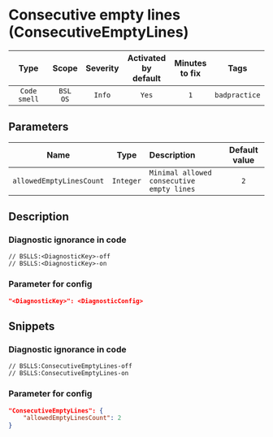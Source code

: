 # Consecutive empty lines (ConsecutiveEmptyLines)

| Type | Scope | Severity | Activated<br/>by default | Minutes<br/>to fix | Tags |
| :-: | :-: | :-: | :-: | :-: | :-: |
| `Code smell` | `BSL`<br/>`OS` | `Info` | `Yes` | `1` | `badpractice` |

## Parameters 

| Name | Type | Description | Default value |
| :-: | :-: | :-- | :-: |
| `allowedEmptyLinesCount` | `Integer` | ```Minimal allowed consecutive empty lines``` | ```2``` |

<!-- Блоки выше заполняются автоматически, не трогать -->
## Description
<!-- Описание диагностики заполняется вручную. Необходимо понятным языком описать смысл и схему работу -->

<!-- Блоки ниже заполняются автоматически, не трогать -->

### Diagnostic ignorance in code

```bsl
// BSLLS:<DiagnosticKey>-off
// BSLLS:<DiagnosticKey>-on
```

### Parameter for config

```json
"<DiagnosticKey>": <DiagnosticConfig>
```

## Snippets

<!-- Блоки ниже заполняются автоматически, не трогать -->
### Diagnostic ignorance in code

```bsl
// BSLLS:ConsecutiveEmptyLines-off
// BSLLS:ConsecutiveEmptyLines-on
```

### Parameter for config

```json
"ConsecutiveEmptyLines": {
    "allowedEmptyLinesCount": 2
}
```
